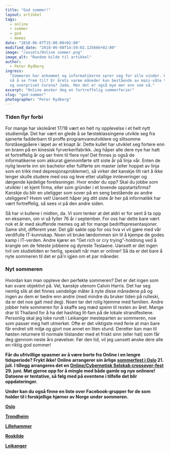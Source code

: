 ```yaml
---
title: "God sommer!"
layout: artikkel
tags:
  - online
  - sommer
  - god
  - memes
date: "2018-06-07T15:00:00+02:00"
modified_date: "2018-06-08T14:59:02.125666+02:00"
image: "/assets/Online sommer.png"
image_alt: "Random bilde til artikkel"
author:
  - Peter Rydberg
ingress:
  "Sommeren har ankommet og informatikerne sprer seg for alle vinder. Hva har vi
  nå å se frem til? Er årets varme måneder kun bestående av mais-våte tacolefser
  og overpriset Corona? Jada. Men det er også mye mer enn som så."
excerpt: "Online ønsker deg en fortreffelig sommerferie!"
slug: "god-sommer"
photographer: "Peter Rydberg"
---
```


### Tiden flyr forbi

For mange har skoleåret 17/18 vært en helt ny opplevelse i et helt nytt
studiemiljø. Det har vært en glede å se førsteklassingene utvikle seg fra
sjenerte fadderbarn til proffe programvareutviklere og slitsomme forståsegpåere
i løpet av et knapt år. Dette kullet har utviklet seg fortere enn en brann på en
kinesisk fyrverkerifabrikk. Jeg håper alle dere nye har hatt et fortreffelig år
og ser frem til flere nye! Det finnes jo også de informatikerne som akkurat
gjennomførte sitt siste år på linja vår. Enten de nylig leverte inn sin bachelor
eller fullførte sin master (eller hoppet av linja som en trikk med
depresjonsproblemer), så virker det kanskje litt rart å ikke lenger skulle
studere med oss og leve etter utallige innleveringer og dørgende kjedelige
forelesninger. Hvor ender du opp? Skal du jobbe som utvikler i et kjent firma,
eller som gründer i et lovende oppstartsfirma? Kanskje du blir en uteligger som
sover på en seng bestående av andre uteliggere? Hvem vet! Uansett håper jeg ditt
siste år her på informatikk har vært fortreffelig, så sees vi på den andre
siden.

Så har vi kullene i midten, da. Vi som tenker at det aldri er for sent å ta opp
en eksamen, om vi så fyller 76 år i september. For oss har dette bare vært nok
et år med skuffende memes og alt for mange bedriftspresentasjoner. Same shit,
different year. Det går sakte opp for oss hva vi vil gjøre med vår verdifulle
IT-kunnskap. Noen vil bruke lærdommen sin til å kjempe de godes kamp i
IT-verden. Andre kjører en “Get rich or cry trying”-holdning ved å krangle om de
feteste jobbene og dyreste Teslaene. Uansett er det ingen tvil om studietiden er
herlig, spesielt når man er onliner! Så da er det bare å nyte sommeren til det
er på’n igjen om et par måneder.

### Nyt sommeren

Hvordan kan man oppleve den perfekte sommeren? Det er det ingen som kan svare
objektivt på. Vel, kanskje utenom Calvin Harris. Det har seg nemlig slik at det
finnes uendelige måter å nyte disse månedene på og ingen av dem er bedre enn
andre (med mindre du bruker tiden på rulleski, da er det noe galt med deg). Noen
tar det rolig hjemme med familien. Andre jobber hele sommeren for å skaffe seg
mæd spenn til resten av året. Mange drar til Thailand for å ha det hashtag
lit-fam på de lokale strandfestene. Personlig skal jeg loke rundt i Leikanger
mesteparten av sommeren, noe som passer meg helt utmerket. Ofte er det viktigste
med ferie at man bare får endret sitt miljø og gjort noe annet en liten stund.
Deretter kan man til høsten returnere til normale tilstander med et friskt sinn
(eller hat) som får deg gjennom neste års prøvelser. Før den tid, vil jeg
uansett ønske dere alle en riktig god sommer!

**Får du ufrivillige spasmer av å være borte fra Online i en lengre tidsperiode?
Frykt ikke! Online arrangerer sin årlige
[sommerfest i Oslo](https://www.facebook.com/events/217895185659940/) 21. juli.
I tillegg arrangeres det en
[Online/Cybernetisk Selskab crossover-fest](https://www.facebook.com/events/189414198374738/) 29.
juni. Møt gjerne opp for å mingle med både gamle og nye onlinere! Datoene er
tentative, så følg med på eventene i tilfelle det blir oppdateringer.**

**Under kan du også finne en liste over Facebook-grupper for de som holder til i
forskjellige hjørner av Norge under sommeren.**

**[Oslo](https://www.facebook.com/groups/207479239853214/)**

**[Trondheim](https://www.facebook.com/groups/1876866865919378/)**

**[Lillehammer](https://www.facebook.com/groups/497914687206473/)**

**[Roskilde](https://www.facebook.com/groups/112207159502211/)**

**[Leikanger](https://www.facebook.com/groups/1855230251194973/)**
